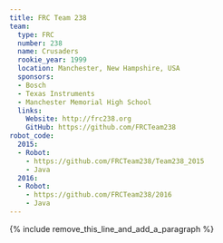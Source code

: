 ```yaml
---
title: FRC Team 238
team:
  type: FRC
  number: 238
  name: Crusaders
  rookie_year: 1999
  location: Manchester, New Hampshire, USA
  sponsors:
  - Bosch
  - Texas Instruments
  - Manchester Memorial High School
  links:
    Website: http://frc238.org
    GitHub: https://github.com/FRCTeam238
robot_code:
  2015:
  - Robot:
    - https://github.com/FRCTeam238/Team238_2015
    - Java
  2016:
  - Robot:
    - https://github.com/FRCTeam238/2016
    - Java
---
```


{% include remove_this_line_and_add_a_paragraph %}